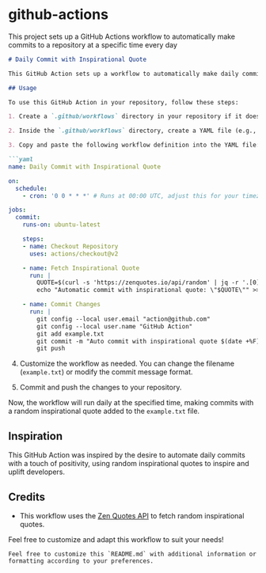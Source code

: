 # github-actions
This project sets up a GitHub Actions workflow to automatically make commits to a repository at a specific time every day

```markdown
# Daily Commit with Inspirational Quote

This GitHub Action sets up a workflow to automatically make daily commits to a repository at a specific time, incorporating a random inspirational quote with each commit. The commits occur at 00:00 UTC, but you can adjust the schedule to your timezone.

## Usage

To use this GitHub Action in your repository, follow these steps:

1. Create a `.github/workflows` directory in your repository if it doesn't already exist.

2. Inside the `.github/workflows` directory, create a YAML file (e.g., `daily-commit.yml`).

3. Copy and paste the following workflow definition into the YAML file:

```yaml
name: Daily Commit with Inspirational Quote

on:
  schedule:
    - cron: '0 0 * * *' # Runs at 00:00 UTC, adjust this for your timezone

jobs:
  commit:
    runs-on: ubuntu-latest

    steps:
    - name: Checkout Repository
      uses: actions/checkout@v2

    - name: Fetch Inspirational Quote
      run: |
        QUOTE=$(curl -s 'https://zenquotes.io/api/random' | jq -r '.[0].q')
        echo "Automatic commit with inspirational quote: \"$QUOTE\"" >> example.txt

    - name: Commit Changes
      run: |
        git config --local user.email "action@github.com"
        git config --local user.name "GitHub Action"
        git add example.txt
        git commit -m "Auto commit with inspirational quote $(date +%F)"
        git push
```

4. Customize the workflow as needed. You can change the filename (`example.txt`) or modify the commit message format.

5. Commit and push the changes to your repository.

Now, the workflow will run daily at the specified time, making commits with a random inspirational quote added to the `example.txt` file.

## Inspiration

This GitHub Action was inspired by the desire to automate daily commits with a touch of positivity, using random inspirational quotes to inspire and uplift developers.

## Credits

- This workflow uses the [Zen Quotes API](https://zenquotes.io/api/random) to fetch random inspirational quotes.

Feel free to customize and adapt this workflow to suit your needs!

```
Feel free to customize this `README.md` with additional information or formatting according to your preferences.
